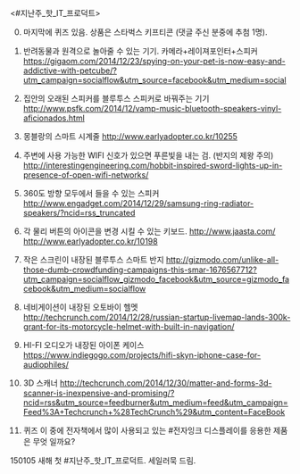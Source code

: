 
<#지난주_핫_IT_프로덕트>

0. 마지막에 퀴즈 있음. 상품은 스타벅스 키프티콘 
(댓글 주신 분중에 추첨 1명).

1. 반려동물과 원격으로 놀아줄 수 있는 기기. 카메라+레이져포인터+스피커
https://gigaom.com/2014/12/23/spying-on-your-pet-is-now-easy-and-addictive-with-petcube/?utm_campaign=socialflow&utm_source=facebook&utm_medium=social

2. 집안의 오래된 스피커를 블루투스 스피커로 바꿔주는 기기
http://www.psfk.com/2014/12/vamp-music-bluetooth-speakers-vinyl-aficionados.html

3. 몽블랑의 스마트 시계줄
http://www.earlyadopter.co.kr/10255

4. 주변에 사용 가능한 WIFI 신호가 있으면 푸른빛을 내는 검. (반지의 제왕 주의)
http://interestingengineering.com/hobbit-inspired-sword-lights-up-in-presence-of-open-wifi-networks/

5. 360도 방향 모두에서 들을 수 있는 스피커
http://www.engadget.com/2014/12/29/samsung-ring-radiator-speakers/?ncid=rss_truncated

6. 각 물리 버튼의 아이콘을 변경 시킬 수 있는 키보드.
http://www.jaasta.com/
http://www.earlyadopter.co.kr/10198

7. 작은 스크린이 내장된 블루투스 스마트 반지
http://gizmodo.com/unlike-all-those-dumb-crowdfunding-campaigns-this-smar-1676567712?utm_campaign=socialflow_gizmodo_facebook&utm_source=gizmodo_facebook&utm_medium=socialflow

8. 네비게이션이 내장된 오토바이 헬멧
http://techcrunch.com/2014/12/28/russian-startup-livemap-lands-300k-grant-for-its-motorcycle-helmet-with-built-in-navigation/

9. HI-FI  오디오가 내장된 아이폰 케이스
https://www.indiegogo.com/projects/hifi-skyn-iphone-case-for-audiophiles/

10. 3D 스캐너
http://techcrunch.com/2014/12/30/matter-and-forms-3d-scanner-is-inexpensive-and-promising/?ncid=rss&utm_source=feedburner&utm_medium=feed&utm_campaign=Feed%3A+Techcrunch+%28TechCrunch%29&utm_content=FaceBook

11. 퀴즈
이 중에 전자책에서 많이 사용되고 있는
#전자잉크 디스플레이를 응용한 제품은 무엇 일까요?


150105 새해 첫 #지난주_핫_IT_프로덕트.
세일러묵 드림.
